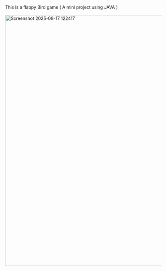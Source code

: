 This is a flappy Bird game ( A mini project using JAVA )
<br> <br>
<img width="538" height="806" alt="Screenshot 2025-09-17 122417" src="https://github.com/user-attachments/assets/83c13cc4-36f5-4d15-b797-4a8bb1104175" />

